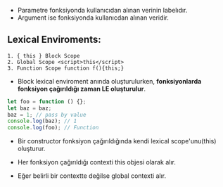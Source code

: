 - Parametre fonksiyonda kullanıcıdan alınan verinin labelıdır.
- Argument ise fonksiyonda kullanıcdan alınan veridir.

## Lexical Enviroments:

    1. { this } Block Scope
    2. Global Scope <script>this</script>
    3. Function Scope function f(){this;}

- Block lexical enviroment anında oluşturulurken, **fonksiyonlarda fonksiyon çağırıldığı zaman LE oluşturulur**.

```js
let foo = function () {};
let baz = baz;
baz = 1; // pass by value
console.log(baz); // 1
console.log(foo); // Function
```

- Bir constructor fonksiyon çağırıldığında kendi lexical scope'unu(this) oluşturur.

- Her fonksiyon çağırıldığı contexti this objesi olarak alır.
- Eğer belirli bir contextte değilse global contexti alır.
